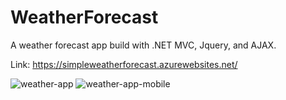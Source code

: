 # WeatherForecast
A weather forecast app build with .NET MVC, Jquery, and AJAX.

Link: https://simpleweatherforecast.azurewebsites.net/

![weather-app](https://github.com/KalebGarrett/WeatherForecast/assets/110064473/a48dc38d-57a5-498f-a8da-d1b1aed1f343)
![weather-app-mobile](https://github.com/KalebGarrett/WeatherForecast/assets/110064473/89c0f20c-908f-4d9b-a6a8-6523f82196fd)